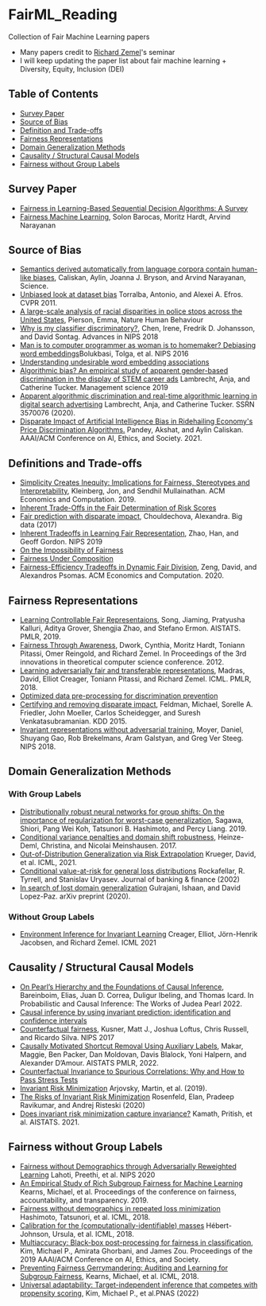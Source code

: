 # FairML_Reading
Collection of Fair Machine Learning papers

- Many papers credit to [Richard Zemel](https://www.cs.columbia.edu/~zemel/)'s seminar
- I will keep updating the paper list about fair machine learning + Diversity, Equity, Inclusion (DEI)

## Table of Contents
- [Survey Paper](#survey-paper)
- [Source of Bias](#source-of-bias)
- [Definition and Trade-offs](#definitions-and-trade-offs)
- [Fairness Representations](#fairness-representations)
- [Domain Generalization Methods](#domain-generalization-methods)
- [Causality / Structural Causal Models](#causality--structural-causal-models)
- [Fairness without Group Labels](#fairness-without-group-labels)

## Survey Paper
- [Fairness in Learning-Based Sequential Decision Algorithms: A Survey](https://arxiv.org/abs/2001.04861)
- [Fairness Machine Learning](https://fairmlbook.org/), Solon Barocas, Moritz Hardt, Arvind Narayanan


## Source of Bias
- [Semantics derived automatically from language corpora contain human-like biases](https://researchportal.bath.ac.uk/en/publications/semantics-derived-automatically-from-language-corpora-necessarily), Caliskan, Aylin, Joanna J. Bryson, and Arvind Narayanan, Science. 
- [Unbiased look at dataset bias](https://people.csail.mit.edu/torralba/publications/datasets_cvpr11.pdf) Torralba, Antonio, and Alexei A. Efros. CVPR 2011. 
- [A large-scale analysis of racial disparities in police stops across the United States](https://5harad.com/papers/traffic-stops.pdf), Pierson, Emma, Nature Human Behaviour
- [Why is my classifier discriminatory?](https://arxiv.org/pdf/1805.12002.pdf), Chen, Irene, Fredrik D. Johansson, and David Sontag. Advances in NIPS 2018
- [Man is to computer programmer as woman is to homemaker? Debiasing word embeddings](https://arxiv.org/pdf/1607.06520.pdf)Bolukbasi, Tolga, et al. NIPS 2016
- [Understanding undesirable word embedding associations](https://arxiv.org/pdf/1908.06361.pdf)
- [Algorithmic bias? An empirical study of apparent gender-based discrimination in the display of STEM career ads](https://pubsonline.informs.org/doi/pdf/10.1287/mnsc.2018.3093) Lambrecht, Anja, and Catherine Tucker. Management science 2019
- [Apparent algorithmic discrimination and real-time algorithmic learning in digital search advertising](https://papers.ssrn.com/sol3/Papers.cfm?abstract_id=3570076) Lambrecht, Anja, and Catherine Tucker. SSRN 3570076 (2020).
- [Disparate Impact of Artificial Intelligence Bias in Ridehailing Economy's Price Discrimination Algorithms.](https://dl.acm.org/doi/pdf/10.1145/3461702.3462561) Pandey, Akshat, and Aylin Caliskan. AAAI/ACM Conference on AI, Ethics, and Society. 2021.



## Definitions and Trade-offs
- [Simplicity Creates Inequity: Implications for Fairness, Stereotypes and Interpretability](https://arxiv.org/pdf/1809.04578.pdf), Kleinberg, Jon, and Sendhil Mullainathan. ACM Economics and Computation. 2019.
- [Inherent Trade-Offs in the Fair Determination of Risk Scores](https://arxiv.org/pdf/1609.05807.pdf)
- [Fair prediction with disparate impact](https://www.liebertpub.com/doi/pdf/10.1089/big.2016.0047), Chouldechova, Alexandra. Big data (2017)
- [Inherent Tradeoffs in Learning Fair Representation](https://proceedings.neurips.cc/paper/2019/file/b4189d9de0fb2b9cce090bd1a15e3420-Paper.pdf), Zhao, Han, and Geoff Gordon. NIPS 2019
- [On the Impossibility of Fairness](https://arxiv.org/pdf/1609.07236.pdf)
- [Fairness Under Composition](https://arxiv.org/pdf/1806.06122.pdf)
- [Fairness-Efficiency Tradeoffs in Dynamic Fair Division](https://arxiv.org/pdf/1907.11672.pdf), Zeng, David, and Alexandros Psomas. ACM Economics and Computation. 2020.


## Fairness Representations
- [Learning Controllable Fair Representaions](https://arxiv.org/pdf/1812.04218.pdf), Song, Jiaming, Pratyusha Kalluri, Aditya Grover, Shengjia Zhao, and Stefano Ermon. AISTATS. PMLR, 2019.
- [Fairness Through Awareness](https://arxiv.org/pdf/1104.3913.pdf), Dwork, Cynthia, Moritz Hardt, Toniann Pitassi, Omer Reingold, and Richard Zemel. In Proceedings of the 3rd innovations in theoretical computer science conference. 2012.
- [Learning adversarially fair and transferable representations](https://arxiv.org/pdf/1802.06309.pdf), Madras, David, Elliot Creager, Toniann Pitassi, and Richard Zemel. ICML. PMLR, 2018.
- [Optimized data pre-processing for discrimination prevention](https://arxiv.org/pdf/1704.03354.pdf)
- [Certifying and removing disparate impact](https://arxiv.org/pdf/1412.3756.pdf), Feldman, Michael, Sorelle A. Friedler, John Moeller, Carlos Scheidegger, and Suresh Venkatasubramanian. KDD 2015.
- [Invariant representations without adversarial training](https://arxiv.org/pdf/1805.09458.pdf), Moyer, Daniel, Shuyang Gao, Rob Brekelmans, Aram Galstyan, and Greg Ver Steeg. NIPS 2018.


## Domain Generalization Methods
### With Group Labels
- [Distributionally robust neural networks for group shifts: On the importance of regularization for worst-case generalization](https://arxiv.org/abs/1911.08731?context=cs.LG), Sagawa, Shiori, Pang Wei Koh, Tatsunori B. Hashimoto, and Percy Liang. 2019.
- [Conditional variance penalties and domain shift robustness](https://arxiv.org/pdf/1710.11469.pdf), Heinze-Deml, Christina, and Nicolai Meinshausen. 2017.
- [Out-of-Distribution Generalization via Risk Extrapolation](https://arxiv.org/abs/2003.00688) Krueger, David, et al. ICML, 2021.
- [Conditional value-at-risk for general loss distributions](https://www.sciencedirect.com/science/article/pii/S0378426602002716) Rockafellar, R. Tyrrell, and Stanislav Uryasev. Journal of banking & finance (2002)
- [In search of lost domain generalization](https://arxiv.org/abs/2007.01434) Gulrajani, Ishaan, and David Lopez-Paz. arXiv preprint (2020).
### Without Group Labels
- [Environment Inference for Invariant Learning](https://arxiv.org/abs/2010.07249) Creager, Elliot, Jörn-Henrik Jacobsen, and Richard Zemel. ICML 2021


## Causality / Structural Causal Models
- [On Pearl’s Hierarchy and the Foundations of Causal Inference](https://causalai.net/r60.pdf), Bareinboim, Elias, Juan D. Correa, Duligur Ibeling, and Thomas Icard. In Probabilistic and Causal Inference: The Works of Judea Pearl 2022.
- [Causal inference by using invariant prediction: identification and confidence intervals](https://arxiv.org/abs/1501.01332)
- [Counterfactual fairness](https://arxiv.org/abs/1703.06856), Kusner, Matt J., Joshua Loftus, Chris Russell, and Ricardo Silva. NIPS 2017
- [Causally Motivated Shortcut Removal Using Auxiliary Labels](https://arxiv.org/abs/2105.06422), Makar, Maggie, Ben Packer, Dan Moldovan, Davis Blalock, Yoni Halpern, and Alexander D’Amour. AISTATS PMLR, 2022.
- [Counterfactual Invariance to Spurious Correlations: Why and How to Pass Stress Tests](https://arxiv.org/abs/2106.00545)
- [Invariant Risk Minimization](https://arxiv.org/abs/1907.02893) Arjovsky, Martin, et al. (2019).
- [The Risks of Invariant Risk Minimization](https://arxiv.org/abs/2010.05761) Rosenfeld, Elan, Pradeep Ravikumar, and Andrej Risteski (2020)
- [Does invariant risk minimization capture invariance?](https://arxiv.org/abs/2101.01134) Kamath, Pritish, et al. AISTATS. 2021.

## Fairness without Group Labels

- [Fairness without Demographics through Adversarially Reweighted Learning](https://arxiv.org/abs/2006.13114) Lahoti, Preethi, et al. NIPS 2020
- [An Empirical Study of Rich Subgroup Fairness for Machine Learning](https://arxiv.org/abs/1808.08166) Kearns, Michael, et al. Proceedings of the conference on fairness, accountability, and transparency. 2019.
- [Fairness without demographics in repeated loss minimization](https://arxiv.org/abs/1806.08010) Hashimoto, Tatsunori, et al. ICML, 2018.
- [Calibration for the (computationally-identifiable) masses](https://arxiv.org/abs/1711.08513) Hébert-Johnson, Ursula, et al. ICML, 2018.
- [Multiaccuracy: Black-box post-processing for fairness in classification](https://arxiv.org/abs/1805.12317), Kim, Michael P., Amirata Ghorbani, and James Zou. Proceedings of the 2019 AAAI/ACM Conference on AI, Ethics, and Society.
- [Preventing Fairness Gerrymandering: Auditing and Learning for Subgroup Fairness](https://arxiv.org/abs/1711.05144), Kearns, Michael, et al. ICML, 2018.
- [Universal adaptability: Target-independent inference that competes with propensity scoring](https://www.pnas.org/doi/full/10.1073/pnas.2108097119), Kim, Michael P., et al.PNAS (2022)


